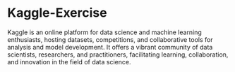 # Kaggle-Exercise
Kaggle is an online platform for data science and machine learning enthusiasts, hosting datasets, competitions, and collaborative tools for analysis and model development. It offers a vibrant community of data scientists, researchers, and practitioners, facilitating learning, collaboration, and innovation in the field of data science.

